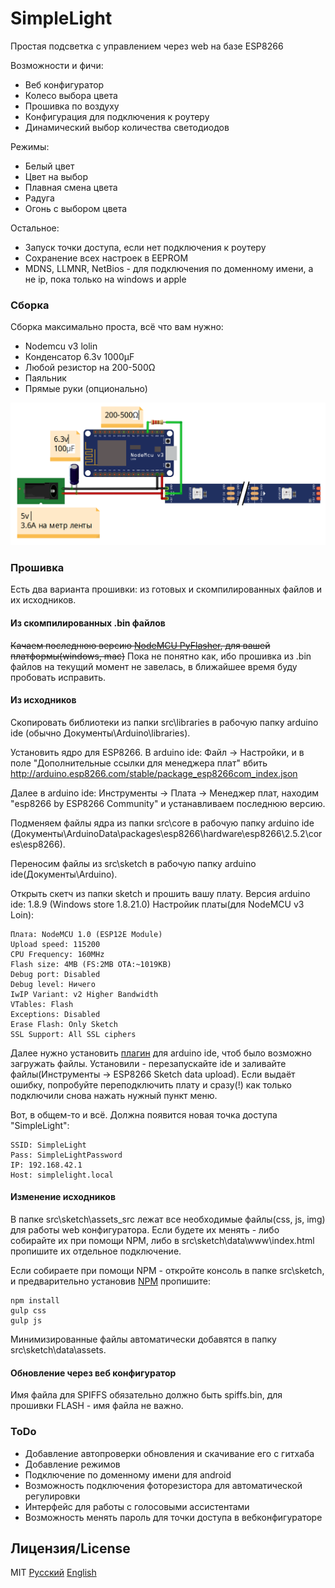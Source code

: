 # SimpleLight
Простая подсветка с управлением через web на базе ESP8266

Возможности и фичи:
* Веб конфигуратор
* Колесо выбора цвета
* Прошивка по воздуху
* Конфигурация для подключения к роутеру
* Динамический выбор количества светодиодов

Режимы:
* Белый цвет
* Цвет на выбор
* Плавная смена цвета
* Радуга
* Огонь с выбором цвета

Остальное:
* Запуск точки доступа, если нет подключения к роутеру
* Сохранение всех настроек в EEPROM
* MDNS, LLMNR, NetBios - для подключения по доменному имени, а не ip, пока только на windows и apple

### Сборка
Сборка максимально проста, всё что вам нужно:
* Nodemcu v3 lolin
* Конденсатор 6.3v 1000µF
* Любой резистор на 200-500Ω
* Паяльник
* Прямые руки (опционально)

![Scheme](https://raw.githubusercontent.com/NikoVonLas/simpleLight/master/README/scheme.png)

### Прошивка
Есть два варианта прошивки: из готовых и скомпилированных файлов и их исходников.
#### Из скомпилированных .bin файлов
~~Качаем последнюю версию [NodeMCU PyFlasher](https://github.com/marcelstoer/nodemcu-pyflasher/releases), для вашей платформы(windows, mac)~~
Пока не понятно как, ибо прошивка из .bin файлов на текущий момент не завелась, в ближайшее время буду пробовать исправить.
#### Из исходников
Скопировать библиотеки из папки src\libraries в рабочую папку arduino ide (обычно Документы\Arduino\libraries).

Установить ядро для ESP8266. В arduino ide: Файл -> Настройки, и в поле "Дополнительные ссылки для менеджера плат" вбить http://arduino.esp8266.com/stable/package_esp8266com_index.json

Далее в arduino ide: Инструменты -> Плата -> Менеджер плат, находим "esp8266 by ESP8266 Community" и устанавливаем последнюю версию.

Подменяем файлы ядра из папки src\core в рабочую папку arduino ide (Документы\ArduinoData\packages\esp8266\hardware\esp8266\2.5.2\cores\esp8266).

Переносим файлы из src\sketch в рабочую папку arduino ide(Документы\Arduino).

Открыть скетч из папки sketch и прошить вашу плату.
Версия arduino ide: 1.8.9 (Windows store 1.8.21.0)
Настройик платы(для NodeMCU v3 Loin):
```
Плата: NodeMCU 1.0 (ESP12E Module)
Upload speed: 115200
CPU Frequency: 160MHz
Flash size: 4MB (FS:2MB OTA:~1019KB)
Debug port: Disabled
Debug level: Ничего
IwIP Variant: v2 Higher Bandwidth
VTables: Flash
Exceptions: Disabled
Erase Flash: Only Sketch
SSL Support: All SSL ciphers
```

Далее нужно установить [плагин](https://github.com/esp8266/arduino-esp8266fs-plugin) для arduino ide, чтоб было возможно загружать файлы. Установили - перезапускайте ide и заливайте  файлы(Инструменты -> ESP8266 Sketch data upload). Если выдаёт ошибку, попробуйте переподключить плату и сразу(!) как только подключили снова нажать нужный пункт меню.

Вот, в общем-то и всё. Должна появится новая точка доступа "SimpleLight":
```
SSID: SimpleLight
Pass: SimpleLightPassword
IP: 192.168.42.1
Host: simplelight.local
```
#### Изменение исходников
В папке src\sketch\assets_src лежат все необходимые файлы(css, js, img) для работы web конфигуратора. Если будете их менять - либо собирайте их при помощи NPM, либо в src\sketch\data\www\index.html пропишите их отдельное подключение.

Если собираете при помощи NPM - откройте консоль в папке src\sketch, и предварительно установив [NPM](https://www.npmjs.com/get-npm) пропишите:
```
npm install
gulp css
gulp js
```
Минимизированные файлы автоматически добавятся в папку src\sketch\data\assets.

#### Обновление через веб конфигуратор
Имя файла для SPIFFS обязательно должно быть spiffs.bin, для прошивки FLASH - имя файла не важно.

### ToDo

 - Добавление автопроверки обновления и скачивание его с гитхаба
 - Добавление режимов
 - Подключение по доменному имени для android
 - Возможность подключения фоторезистора для автоматической регулировки
 - Интерфейс для работы с голосовыми ассистентами
 - Возможность менять пароль для точки доступа в вебконфигураторе

Лицензия/License
----
MIT
[Русский](https://github.com/NikoVonLas/simpleLight/blob/master/LICENSE)
[English](https://github.com/NikoVonLas/simpleLight/blob/master/LICENSE_EN)
